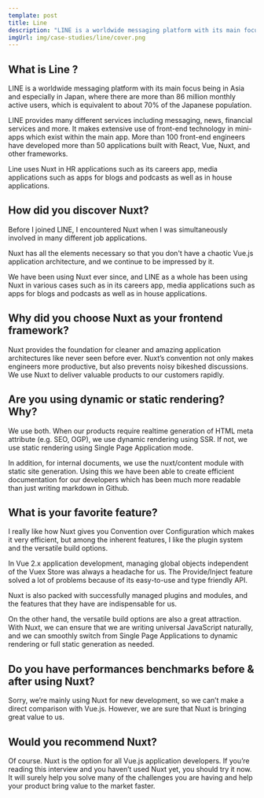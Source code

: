 ```yaml
---
template: post
title: Line
description: "LINE is a worldwide messaging platform with its main focus being in Asia and especially in Japan, where there are more than 86 million monthly active users, which is equivalent to about 70% of the Japanese population."
imgUrl: img/case-studies/line/cover.png
---
```


## What is Line ?

LINE is a worldwide messaging platform with its main focus being in Asia and especially in Japan, where there are more than 86 million monthly active users, which is equivalent to about 70% of the Japanese population.

LINE provides many different services including messaging, news, financial services and more. It makes extensive use of front-end technology in mini-apps which exist within the main app. More than 100 front-end engineers have developed more than 50 applications built with React, Vue, Nuxt, and other frameworks.

Line uses Nuxt in HR applications such as its careers app, media applications such as apps for blogs and podcasts as well as in house applications.

## How did you discover Nuxt?

Before I joined LINE, I encountered Nuxt when I was simultaneously involved in many different job applications.

Nuxt has all the elements necessary so that you don't have a chaotic Vue.js application architecture, and we continue to be impressed by it.

We have been using Nuxt ever since, and LINE as a whole has been using Nuxt in various cases such as in its careers app, media applications such as apps for blogs and podcasts as well as in house applications.

## Why did you choose Nuxt as your frontend framework?

Nuxt provides the foundation for cleaner and amazing application architectures like never seen before ever. Nuxt’s convention not only makes engineers more productive, but also prevents noisy bikeshed discussions. We use Nuxt to deliver valuable products to our customers rapidly.

## Are you using dynamic or static rendering? Why?

We use both. When our products require realtime generation of HTML meta attribute (e.g. SEO, OGP), we use dynamic rendering using SSR. If not, we use static rendering using Single Page Application mode.

In addition, for internal documents, we use the nuxt/content module with static site generation. Using this we have been able to create efficient documentation for our developers which has been much more readable than just writing markdown in Github.

## What is your favorite feature?

I really like how Nuxt gives you Convention over Configuration which makes it very efficient, but among the inherent features, I like the plugin system and the versatile build options.

In Vue 2.x application development, managing global objects independent of the Vuex Store was always a headache for us. The Provide/Inject feature solved a lot of problems because of its easy-to-use and type friendly API.

Nuxt is also packed with successfully managed plugins and modules, and the features that they have are indispensable for us.

On the other hand, the versatile build options are also a great attraction. With Nuxt, we can ensure that we are writing universal JavaScript naturally, and we can smoothly switch from Single Page Applications to dynamic rendering or full static generation as needed.

## Do you have performances benchmarks before & after using Nuxt?

Sorry, we’re mainly using Nuxt for new development, so we can’t make a direct comparison with Vue.js. However, we are sure that Nuxt is bringing great value to us.

## Would you recommend Nuxt?

Of course. Nuxt is the option for all Vue.js application developers. If you’re reading this interview and you haven’t used Nuxt yet, you should try it now. It will surely help you solve many of the challenges you are having and help your product bring value to the market faster.
